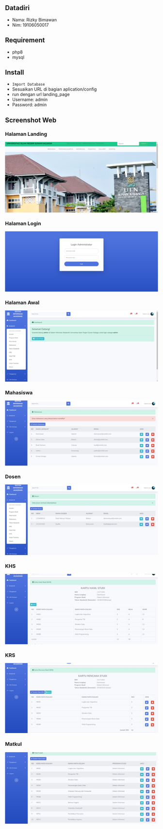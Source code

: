 ## Datadiri
- Nama: Rizky Bimawan
- Nim: 19106050017

## Requirement
- php8
- mysql

## Install
- ```Import Database```
- Sesuaikan URL di bagian aplication/config
- run dengan url landing_page
- Username: admin
- Password: admin

## Screenshot Web

### Halaman Landing
![Mahasiswa](assets/img/landing.jpg)

### Halaman Login
![Mahasiswa](assets/img/login.jpg)

### Halaman Awal
![Mahasiswa](assets/img/awal.jpg)

### Mahasiswa
![Mahasiswa](assets/img/mahasiswa.jpg)

### Dosen
![Mahasiswa](assets/img/dosen.jpg)

### KHS
![Mahasiswa](assets/img/khs.jpg)

### KRS
![Mahasiswa](assets/img/krs.jpg)

### Matkul
![Mahasiswa](assets/img/matkul.jpg)